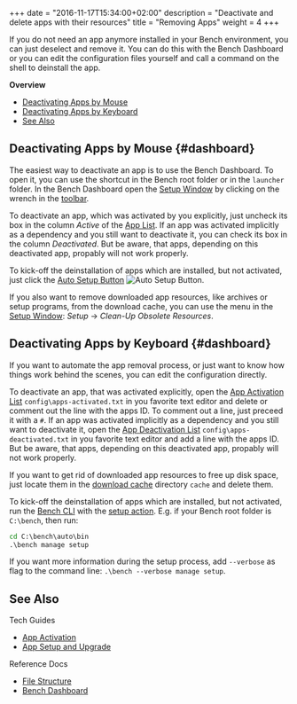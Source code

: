+++
date = "2016-11-17T15:34:00+02:00"
description = "Deactivate and delete apps with their resources"
title = "Removing Apps"
weight = 4
+++

[Setup Window]: /ref/dashboard/#setup
[Auto Setup Button]: /ref/dashboard/#setup-taskcontrol
[App List]: /ref/dashboard/#setup-applist
[App Activation List]: /ref/file-structure/#config-apps-activated
[App Deactivation List]: /ref/file-structure/#config-apps-deactivated
[Bench CLI]: /ref/bench-cli

If you do not need an app anymore installed in your Bench environment,
you can just deselect and remove it.
You can do this with the Bench Dashboard or you can edit the configuration
files yourself and call a command on the shell to deinstall the app.
<!--more-->

**Overview**

* [Deactivating Apps by Mouse](#dashboard)
* [Deactivating Apps by Keyboard](#dashboard)
* [See Also](#see-also)

## Deactivating Apps by Mouse {#dashboard}
The easiest way to deactivate an app is to use the Bench Dashboard.
To open it, you can use the shortcut in the Bench root folder
or in the `launcher` folder.
In the Bench Dashboard open the [Setup Window][] by clicking on the
wrench in the [toolbar](/ref/dashboard/#main-window-toolbar).

To deactivate an app, which was activated by you explicitly,
just uncheck its box in the column _Active_ of the [App List][].
If an app was activated implicitly as a dependency and you still
want to deactivate it, you can check its box in the column _Deactivated_.
But be aware, that apps, depending on this deactivated app,
propably will not work properly.

To kick-off the deinstallation of apps which are installed, but not activated,
just click the [Auto Setup Button][] ![Auto Setup Button](/img/do_16.png).

If you also want to remove downloaded app resources, like archives
or setup programs, from the download cache, you can use the menu
in the [Setup Window][]: _Setup_ &rarr; _Clean-Up Obsolete Resources_.

## Deactivating Apps by Keyboard {#dashboard}
If you want to automate the app removal process, or just want to know
how things work behind the scenes, you can edit the configuration directly.

To deactivate an app, that was activated explicitly,
open the [App Activation List][] `config\apps-activated.txt`
in you favorite text editor and delete or comment out the line
with the apps ID.
To comment out a line, just preceed it with a `#`.
If an app was activated implicitly as a dependency and you still
want to deactivate it,
open the [App Deactivation List][] `config\apps-deactivated.txt`
in you favorite text editor and add a line with the apps ID.
But be aware, that apps, depending on this deactivated app,
propably will not work properly.

If you want to get rid of downloaded app resources to free up disk space,
just locate them in the [download cache](/ref/file-structure/#cache-dir) directory
`cache` and delete them.

To kick-off the deinstallation of apps which are installed, but not activated,
run the [Bench CLI][] with the [setup action](/ref/bench-cli/#cmd_bench-manage-setup).
E.g. if your Bench root folder is `C:\bench`, then run:

```cmd
cd C:\bench\auto\bin
.\bench manage setup
```

If you want more information during the setup process, add `--verbose`
as flag to the command line: `.\bench --verbose manage setup`.

## See Also

Tech Guides

* [App Activation](/guide/selection)
* [App Setup and Upgrade](/guide/app-setup)

Reference Docs

* [File Structure](/ref/file-structure)
* [Bench Dashboard](/ref/dashboard)
